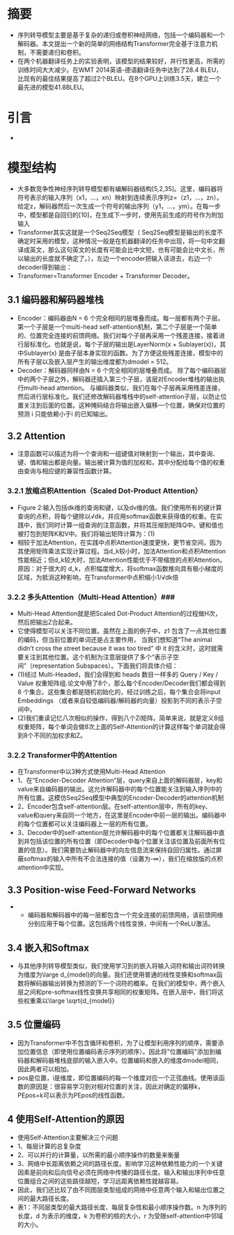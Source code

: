# 摘要 #
- 序列转导模型主要是基于复杂的递归或卷积神经网络，包括一个编码器和一个解码器。本文提出一个新的简单的网络结构Transformer完全基于注意力机制，不需要递归和卷积。
- 在两个机器翻译任务上的实验表明，该模型的结果较好，并行性更高，所需的训练时间大大减少。在WMT 2014英语-德语翻译任务中达到了28.4 BLEU，比现有的最佳结果提高了超过2个BLEU。在8个GPU上训练3.5天，建立一个最先进的模型41.8BLEU。
# 引言 #
- 
# 模型结构 #
- 大多数竞争性神经序列转导模型都有编解码器结构[5,2,35]。这里，编码器将符号表示的输入序列（x1，…，xn）映射到连续表示序列z=（z1，…，zn）。给定z，解码器然后一次生成一个符号的输出序列（y1，…，ym）。在每一步中，模型都是自回归的[10]，在生成下一步时，使用先前生成的符号作为附加输入
- Transformer其实这就是一个Seq2Seq模型（ Seq2Seq模型是输出的长度不确定时采用的模型，这种情况一般是在机器翻译的任务中出现，将一句中文翻译成英文，那么这句英文的长度有可能会比中文短，也有可能会比中文长，所以输出的长度就不确定了。），左边一个encoder把输入读进去，右边一个decoder得到输出：
- Transformer=Transformer Encoder + Transformer Decoder。
## 3.1 编码器和解码器堆栈 ##
- Encoder：编码器由N = 6 个完全相同的层堆叠而成。每一层都有两个子层。第一个子层是一个multi-head self-attention机制，第二个子层是一个简单的、位置完全连接的前馈网络。我们对每个子层再采用一个残差连接，接着进行层标准化。也就是说，每个子层的输出是LayerNorm(x + Sublayer(x))，其中Sublayer(x) 是由子层本身实现的函数。为了方便这些残差连接，模型中的所有子层以及嵌入层产生的输出维度都为dmodel = 512。
- Decoder：解码器同样由N = 6 个完全相同的层堆叠而成。 除了每个编码器层中的两个子层之外，解码器还插入第三个子层，该层对Encoder堆栈的输出执行multi-head attention。 与编码器类似，我们在每个子层再采用残差连接，然后进行层标准化。我们还修改解码器堆栈中的self-attention子层，以防止位置关注到后面的位置。这种掩码结合将输出嵌入偏移一个位置，确保对位置的预测 i 只能依赖小于i 的已知输出。
## 3.2 Attention ##
- 注意函数可以描述为将一个查询和一组键值对映射到一个输出，其中查询、键、值和输出都是向量。输出被计算为值的加权和，其中分配给每个值的权重由查询与相应键的兼容性函数计算。
### 3.2.1 放缩点积Attention（Scaled Dot-Product Attention） ###
- Figure 2:输入包括dk维的查询和键，以及dv维的值。我们使用所有的键计算查询的点积，将每个键除以√dk，并应用softmax函数来获得值的权重。在实践中，我们同时计算一组查询的注意函数，并将其压缩到矩阵Q中。键和值也被打包到矩阵K和V中。我们将输出矩阵计算为：(1)
- 相较于加法Attention，在实践中点积Attention速度更快，更节省空间，因为其使用矩阵乘法实现计算过程。当d_k较小时，加法Attention和点积Attention性能相近；但d_k较大时，加法Attention性能优于不带缩放的点积Attention。原因：对于很大的 d_k，点积幅度增大，将softmax函数推向具有极小梯度的区域，为抵消这种影响，在Transformer中点积缩小1/√dk倍
### 3.2.2 多头Attention（Multi-Head Attention）###
- Multi-Head Attention就是把Scaled Dot-Product Attention的过程做H次，然后把输出Z合起来。
- 它使得模型可以关注不同位置。虽然在上面的例子中，z1 包含了一点其他位置的编码，但当前位置的单词还是占主要作用， 当我们想知道“The animal didn’t cross the street because it was too tired” 中 it 的含义时，这时就需要关注到其他位置。这个机制为注意层提供了多个“表示子空间”（representation Subspaces）。下面我们将具体介绍：
- (1)经过 Multi-Headed，我们会得到和 heads 数目一样多的 Query / Key / Value 权重矩阵组.论文中用了8个，那么每个Encoder/Decoder我们都会得到 8 个集合。这些集合都是随机初始化的，经过训练之后，每个集合会将input Embeddings （或者来自较低编码器/解码器的向量）投影到不同的表示子空间中。
- (2)我们重读记忆八次相似的操作，得到八个Zi矩阵。简单来说，就是定义8组权重矩阵，每个单词会做8次上面的Self-Attention的计算这样每个单词就会得到8个不同的加权求和Z。
###  3.2.2 Transformer中的Attention ###
- 在Transformer中以3种方式使用Multi-Head Attention
- 1、在“Encoder-Decoder Attention”层，query来自上面的解码器层，key和value来自编码器的输出。这允许解码器中的每个位置能关注到输入序列中的所有位置。这模仿Seq2Seq模型中典型的Encoder-Decoder的attention机制
- 2、Encoder包含self-attention层。在self-attention层中，所有的key、value和query来自同一个地方，在这里是Encoder中前一层的输出。编码器中的每个位置都可以关注编码器上一层的所有位置。
- 3、Decoder中的self-attention层允许解码器中的每个位置都关注解码器中直到并包括该位置的所有位置（即Decoder中每个位置关注该位置及前面所有位置的信息）。我们需要防止解码器中的向左信息流来保持自回归属性。通过屏蔽softmax的输入中所有不合法连接的值（设置为-∞），我们在缩放版的点积attention中实现。
## 3.3 Position-wise Feed-Forward Networks ##
- - 编码器和解码器中的每一层都包含一个完全连接的前馈网络，该前馈网络分别应用于每个位置。这包括两个线性变换，中间有一个ReLU激活。
## 3.4 嵌入和Softmax ## 
- 与其他序列转导模型类似，我们使用学习到的嵌入将输入词符和输出词符转换为维度为\large d_{model}的向量。我们还使用普通的线性变换和softmax函数将解码器输出转换为预测的下一个词符的概率。在我们的模型中，两个嵌入层之间和pre-softmax线性变换共享相同的权重矩阵。在嵌入层中，我们将这些权重乘以\large \sqrt{d_{model}}
## 3.5 位置编码 ##
- 因为Transformer中不包含循环和卷积，为了让模型利用序列的顺序，需要添加位置信息（即使用位置编码表示序列的顺序）。因此将"位置编码"添加到编码器和解码器堆栈底部的输入嵌入中。位置编码和嵌入的维度dmodel相同，因此两者可以相加。
- pos是位置，i是维度，即位置编码的每一个维度对应一个正弦曲线。使用该函数的原因是：很容易学习到对相对位置的关注，因此对确定的偏移k，PEpos+k可以表示为PEpos的线性函数。
## 4 使用Self-Attention的原因 ##
- 使用Self-Attention主要解决三个问题
- 1、每层计算的总复杂度
- 2、可以并行的计算量，以所需的最小顺序操作的数量来衡量
- 3、网络中长距离依赖之间的路径长度。影响学习这种依赖性能力的一个关键因素是前向和后向信号必须在网络中传播的路径长度。输入和输出序列中任意位置组合之间的这些路径越短，学习远距离依赖性就越容易。
- 因此，我们还比较了由不同图层类型组成的网络中任意两个输入和输出位置之间的最大路径长度。
- 表1：不同层类型的最大路径长度、每层复杂性和最小顺序操作数。n 为序列的长度，d 为表示的维度，k 为卷积的核的大小，r 为受限self-attention中邻域的大小。
